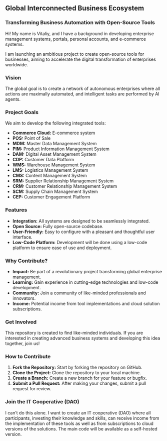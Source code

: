 ## Global Interconnected Business Ecosystem

### Transforming Business Automation with Open-Source Tools

Hi! My name is Vitaliy, and I have a background in developing enterprise management systems, portals, personal accounts, and e-commerce systems.

I am launching an ambitious project to create open-source tools for businesses, aiming to accelerate the digital transformation of enterprises worldwide.

### Vision

The global goal is to create a network of autonomous enterprises where all actions are maximally automated, and intelligent tasks are performed by AI agents.

### Project Goals

We aim to develop the following integrated tools:
- **Commerce Cloud:** E-commerce system
- **POS:** Point of Sale
- **MDM:** Master Data Management System
- **PIM:** Product Information Management System
- **DAM:** Digital Asset Management System
- **CDP:** Customer Data Platform
- **WMS:** Warehouse Management System
- **LMS:** Logistics Management System
- **CMS:** Content Management System
- **SRM:** Supplier Relationship Management System
- **CRM:** Customer Relationship Management System
- **SCM:** Supply Chain Management System
- **CEP:** Customer Engagement Platform

### Features

- **Integration:** All systems are designed to be seamlessly integrated.
- **Open Source:** Fully open-source codebase.
- **User-Friendly:** Easy to configure with a pleasant and thoughtful user interface.
- **Low-Code Platform:** Development will be done using a low-code platform to ensure ease of use and deployment.

### Why Contribute?

- **Impact:** Be part of a revolutionary project transforming global enterprise management.
- **Learning:** Gain experience in cutting-edge technologies and low-code development.
- **Community:** Join a community of like-minded professionals and innovators.
- **Income:** Potential income from tool implementations and cloud solution subscriptions.

### Get Involved

This repository is created to find like-minded individuals. If you are interested in creating advanced business systems and developing this idea together, join us!

### How to Contribute

1. **Fork the Repository:** Start by forking the repository on GitHub.
2. **Clone the Project:** Clone the repository to your local machine.
3. **Create a Branch:** Create a new branch for your feature or bugfix.
4. **Submit a Pull Request:** After making your changes, submit a pull request for review.

### Join the IT Cooperative (DAO)

I can’t do this alone. I want to create an IT cooperative (DAO) where all participants, investing their knowledge and skills, can receive income from the implementation of these tools as well as from subscriptions to cloud versions of the solutions. The main code will be available as a self-hosted version.
